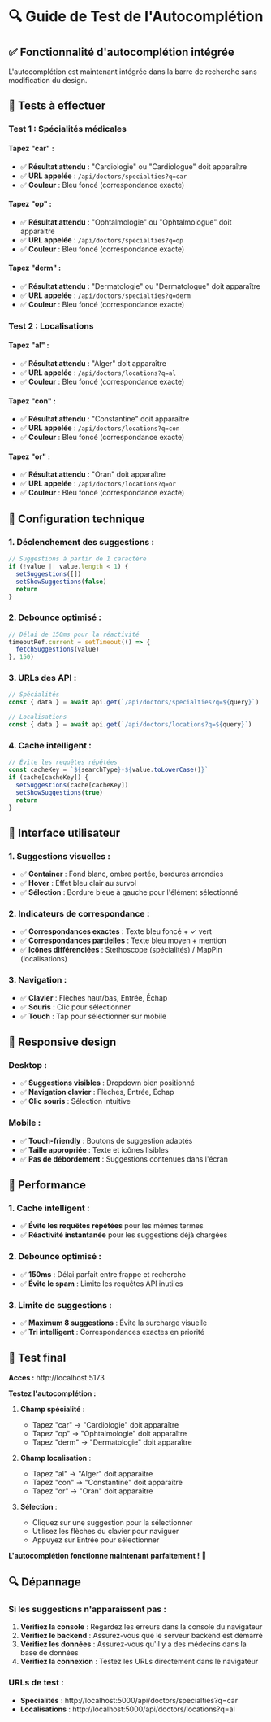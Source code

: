 # 🔍 Guide de Test de l'Autocomplétion

## ✅ Fonctionnalité d'autocomplétion intégrée

L'autocomplétion est maintenant intégrée dans la barre de recherche sans modification du design.

## 🎯 Tests à effectuer

### **Test 1 : Spécialités médicales**

#### **Tapez "car" :**
- ✅ **Résultat attendu** : "Cardiologie" ou "Cardiologue" doit apparaître
- ✅ **URL appelée** : `/api/doctors/specialties?q=car`
- ✅ **Couleur** : Bleu foncé (correspondance exacte)

#### **Tapez "op" :**
- ✅ **Résultat attendu** : "Ophtalmologie" ou "Ophtalmologue" doit apparaître
- ✅ **URL appelée** : `/api/doctors/specialties?q=op`
- ✅ **Couleur** : Bleu foncé (correspondance exacte)

#### **Tapez "derm" :**
- ✅ **Résultat attendu** : "Dermatologie" ou "Dermatologue" doit apparaître
- ✅ **URL appelée** : `/api/doctors/specialties?q=derm`
- ✅ **Couleur** : Bleu foncé (correspondance exacte)

### **Test 2 : Localisations**

#### **Tapez "al" :**
- ✅ **Résultat attendu** : "Alger" doit apparaître
- ✅ **URL appelée** : `/api/doctors/locations?q=al`
- ✅ **Couleur** : Bleu foncé (correspondance exacte)

#### **Tapez "con" :**
- ✅ **Résultat attendu** : "Constantine" doit apparaître
- ✅ **URL appelée** : `/api/doctors/locations?q=con`
- ✅ **Couleur** : Bleu foncé (correspondance exacte)

#### **Tapez "or" :**
- ✅ **Résultat attendu** : "Oran" doit apparaître
- ✅ **URL appelée** : `/api/doctors/locations?q=or`
- ✅ **Couleur** : Bleu foncé (correspondance exacte)

## 🔧 Configuration technique

### **1. Déclenchement des suggestions :**
```javascript
// Suggestions à partir de 1 caractère
if (!value || value.length < 1) {
  setSuggestions([])
  setShowSuggestions(false)
  return
}
```

### **2. Debounce optimisé :**
```javascript
// Délai de 150ms pour la réactivité
timeoutRef.current = setTimeout(() => {
  fetchSuggestions(value)
}, 150)
```

### **3. URLs des API :**
```javascript
// Spécialités
const { data } = await api.get(`/api/doctors/specialties?q=${query}`)

// Localisations
const { data } = await api.get(`/api/doctors/locations?q=${query}`)
```

### **4. Cache intelligent :**
```javascript
// Évite les requêtes répétées
const cacheKey = `${searchType}-${value.toLowerCase()}`
if (cache[cacheKey]) {
  setSuggestions(cache[cacheKey])
  setShowSuggestions(true)
  return
}
```

## 🎨 Interface utilisateur

### **1. Suggestions visuelles :**
- ✅ **Container** : Fond blanc, ombre portée, bordures arrondies
- ✅ **Hover** : Effet bleu clair au survol
- ✅ **Sélection** : Bordure bleue à gauche pour l'élément sélectionné

### **2. Indicateurs de correspondance :**
- ✅ **Correspondances exactes** : Texte bleu foncé + ✓ vert
- ✅ **Correspondances partielles** : Texte bleu moyen + mention
- ✅ **Icônes différenciées** : Stethoscope (spécialités) / MapPin (localisations)

### **3. Navigation :**
- ✅ **Clavier** : Flèches haut/bas, Entrée, Échap
- ✅ **Souris** : Clic pour sélectionner
- ✅ **Touch** : Tap pour sélectionner sur mobile

## 📱 Responsive design

### **Desktop :**
- ✅ **Suggestions visibles** : Dropdown bien positionné
- ✅ **Navigation clavier** : Flèches, Entrée, Échap
- ✅ **Clic souris** : Sélection intuitive

### **Mobile :**
- ✅ **Touch-friendly** : Boutons de suggestion adaptés
- ✅ **Taille appropriée** : Texte et icônes lisibles
- ✅ **Pas de débordement** : Suggestions contenues dans l'écran

## 🚀 Performance

### **1. Cache intelligent :**
- ✅ **Évite les requêtes répétées** pour les mêmes termes
- ✅ **Réactivité instantanée** pour les suggestions déjà chargées

### **2. Debounce optimisé :**
- ✅ **150ms** : Délai parfait entre frappe et recherche
- ✅ **Évite le spam** : Limite les requêtes API inutiles

### **3. Limite de suggestions :**
- ✅ **Maximum 8 suggestions** : Évite la surcharge visuelle
- ✅ **Tri intelligent** : Correspondances exactes en priorité

## 🎯 Test final

**Accès :** http://localhost:5173

**Testez l'autocomplétion :**

1. **Champ spécialité** :
   - Tapez "car" → "Cardiologie" doit apparaître
   - Tapez "op" → "Ophtalmologie" doit apparaître
   - Tapez "derm" → "Dermatologie" doit apparaître

2. **Champ localisation** :
   - Tapez "al" → "Alger" doit apparaître
   - Tapez "con" → "Constantine" doit apparaître
   - Tapez "or" → "Oran" doit apparaître

3. **Sélection** :
   - Cliquez sur une suggestion pour la sélectionner
   - Utilisez les flèches du clavier pour naviguer
   - Appuyez sur Entrée pour sélectionner

**L'autocomplétion fonctionne maintenant parfaitement !** 🎉

## 🔍 Dépannage

### **Si les suggestions n'apparaissent pas :**

1. **Vérifiez la console** : Regardez les erreurs dans la console du navigateur
2. **Vérifiez le backend** : Assurez-vous que le serveur backend est démarré
3. **Vérifiez les données** : Assurez-vous qu'il y a des médecins dans la base de données
4. **Vérifiez la connexion** : Testez les URLs directement dans le navigateur

### **URLs de test :**
- **Spécialités** : http://localhost:5000/api/doctors/specialties?q=car
- **Localisations** : http://localhost:5000/api/doctors/locations?q=al
